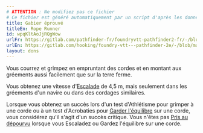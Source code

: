 ```yaml
---
# ATTENTION : Ne modifiez pas ce fichier
# Ce fichier est généré automatiquement par un script d'après les données du module Foundry VTT officiel et de sa traduction
title: Gabier éprouvé
titleEn: Rope Runner
id: wpqKltAoJjRQgWow
urlFr: https://gitlab.com/pathfinder-fr/foundryvtt-pathfinder2-fr/-/blob/master/data/feats/wpqKltAoJjRQgWow.htm
urlEn: https://gitlab.com/hooking/foundry-vtt---pathfinder-2e/-/blob/master/packs/data/feats.db/rope-runner.json
layout: dons
---
```

Vous courrez et grimpez en empruntant des cordes et en montant aux gréements aussi facilement que sur la terre ferme.

Vous obtenez une vitesse d'[Escalade](../actions/escalader.md) de 4,5 m, mais seulement dans les gréements d'un navire ou dans des cordages similaires.

Lorsque vous obtenez un succès lors d'un test d'Athlétisme pour grimper à une corde ou à un test d'Acrobaties pour [Garder l'équilibre](../actions/garder-l-équilibre.md) sur une corde, vous considérez qu'il s'agit d'un succès critique. Vous n'êtes pas [Pris au dépourvu](../conditions/pris-au-dépourvu.md) lorsque vous Escaladez ou Gardez l'équilibre sur une corde.

